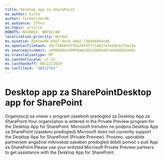 ```yaml
---
title: Desktop app za SharePoint
ms.author: kirks
author: Techwriter40
ms.audience: ITPro
ms.topic: article
ROBOTS: NOINDEX, NOFOLLOW
localization_priority: Normal
ms.assetid: 82dcee94-656f-4ec8-a9b2-730adb564c06
ms.openlocfilehash: 29cf38b8fbf55a76fdf721d837efe16e3279a15e
ms.sourcegitcommit: 1d98db8acb9959aba3b5e308a567ade6b62da56c
ms.translationtype: MT
ms.contentlocale: sl-SI
ms.lasthandoff: 08/22/2019
ms.locfileid: "36512763"
---
```

# <a name="desktop-app-for-sharepoint"></a><span data-ttu-id="8ced8-102">Desktop app za SharePoint</span><span class="sxs-lookup"><span data-stu-id="8ced8-102">Desktop app for SharePoint</span></span>

<span data-ttu-id="8ced8-103">Organizaciji se vnese v program zasebnih predogled za Desktop App za SharePoint.</span><span class="sxs-lookup"><span data-stu-id="8ced8-103">Your organization is entered in the Private Preview program for the Desktop App for SharePoint.</span></span> <span data-ttu-id="8ced8-104">Microsoft trenutno ne podpira Desktop App za SharePoint (zasebno predogled).</span><span class="sxs-lookup"><span data-stu-id="8ced8-104">Microsoft does not currently support the Desktop App for SharePoint (Private Preview).</span></span> <span data-ttu-id="8ced8-105">Prosimo, uporabite partnerjem angažiral mikroskop zaseben predogled dobiti pomoč s pult App za SharePoint.</span><span class="sxs-lookup"><span data-stu-id="8ced8-105">Please use your enlisted Microsoft Private Preview partners to get assistance with the Desktop App for SharePoint.</span></span>
